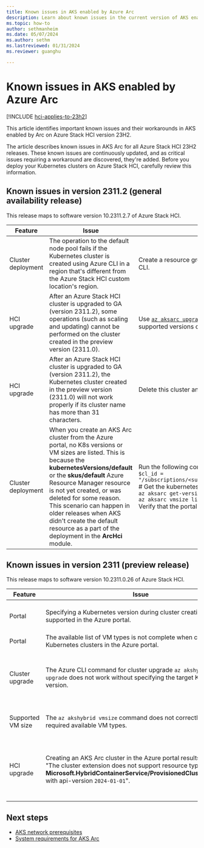 ```yaml
---
title: Known issues in AKS enabled by Azure Arc
description: Learn about known issues in the current version of AKS enabled by Arc.
ms.topic: how-to
author: sethmanheim
ms.date: 05/07/2024
ms.author: sethm 
ms.lastreviewed: 01/31/2024
ms.reviewer: guanghu

---
```


# Known issues in AKS enabled by Azure Arc

[!INCLUDE [hci-applies-to-23h2](includes/hci-applies-to-23h2.md)]

This article identifies important known issues and their workarounds in AKS enabled by Arc on Azure Stack HCI version 23H2.

The article describes known issues in AKS Arc for all Azure Stack HCI 23H2 releases. These known issues are continuously updated, and as critical issues requiring a workaround are discovered, they're added. Before you deploy your Kubernetes clusters on Azure Stack HCI, carefully review this information.

## Known issues in version 2311.2 (general availability release)

This release maps to software version 10.2311.2.7 of Azure Stack HCI.

| Feature          | Issue                                                                                                                     | Workaround/Comments                                                                                                                        |
|------------------|---------------------------------------------------------------------------------------------------------------------------|--------------------------------------------------------------------------------------------------------------------------------------------|
| Cluster deployment            | The operation to the default node pool fails if the Kubernetes cluster is created using Azure CLI in a region that's different from the Azure Stack HCI custom location's region.                                          | Create a resource group in the same region as the Azure Stack HCI custom location region. Use the default option to create a Kubernetes cluster using Azure CLI.                                                 |
| HCI upgrade           | After an Azure Stack HCI cluster is upgraded to GA (version 2311.2), some operations (such as scaling and updating) cannot be performed on the cluster created in the preview version (2311.0).                             |  Use [`az aksarc upgrade`](/cli/azure/aksarc#az-aksarc-upgrade) to upgrade the Kubernetes version of the affected cluster to a GA-supported version. You can run [`az aksarc get-versions`](/cli/azure/aksarc#az-aksarc-get-versions) to list all the supported versions on your system.                                                                                                          |
| HCI upgrade  | After an Azure Stack HCI cluster is upgraded to GA (version 2311.2), the Kubernetes cluster created in the preview version (2311.0) will not work properly if its cluster name has more than 31 characters.  | Delete this cluster and create a new one with a cluster name that has fewer than 31 chars. |
| Cluster deployment | When you create an AKS Arc cluster from the Azure portal, no K8s versions or VM sizes are listed. This is because the **kubernetesVersions/default** or the **skus/default** Azure Resource Manager resource is not yet created, or was deleted for some reason. This scenario can happen in older releases when AKS didn't create the default resource as a part of the deployment in the **ArcHci** module. | Run the following command:<br/> `$cl_id = "/subscriptions/<subscription_id>/resourceGroups/<resource_group_name>/providers/Microsoft.ExtendedLocation/customLocations/<custom_location_name>"`<br/># Get the kubernetes version or the VM sizes using CLI (it automatically creates the **kubernetesVersions/default** or the **skus/default** azure resource).<br /> `az aksarc get-versions --custom-location $cl_id`<br /> `az aksarc vmsize list --custom-location $cl_id` <br/> Verify that the portal displays the correct list of supported K8s versions and VM sizes. See [this list of supported K8s versions](aks-whats-new-23h2.md#release-2408) for each Azure Stack HCI release.|

## Known issues in version 2311 (preview release)

This release maps to software version 10.2311.0.26 of Azure Stack HCI.

| Feature          | Issue                                                                                                                     | Workaround/Comments                                                                                                                        |
|------------------|---------------------------------------------------------------------------------------------------------------------------|--------------------------------------------------------------------------------------------------------------------------------------------|
| Portal           | Specifying a Kubernetes version during cluster creation is not supported in the Azure portal.                                       | You can use Azure CLI to create the Kubernetes cluster with a supported Kubernetes version.                                                |
| Portal           | The available list of VM types is not complete when creating Kubernetes clusters in the Azure portal.                            |                                                                                                                                            |
| Cluster upgrade  | The Azure CLI command for cluster upgrade `az akshybrid upgrade` does not work without specifying the target Kubernetes version. | You must specify the target Kubernetes version when you run the `az akshybrid upgrade` command with the `--version <target version>` parameter. |
| Supported VM size | The `az akshybrid vmsize` command does not correctly return the required available VM types.                                 | Wait for 10 minutes and rerun the same command to view the supported VM types. |
| HCI upgrade      | Creating an AKS Arc cluster in the Azure portal results in the error "The cluster extension does not support resource type **Microsoft.HybridContainerService/ProvisionedClusterInstances** with api-version `2024-01-01`". | The Azure portal is upgraded to the GA version, which doesn't support the preview of AKS on HCI 23H2. You must upgrade your Azure Stack HCI to the latest version. |

## Next steps

- [AKS network prerequisites](aks-hci-network-system-requirements.md)
- [System requirements for AKS Arc](system-requirements.md)
